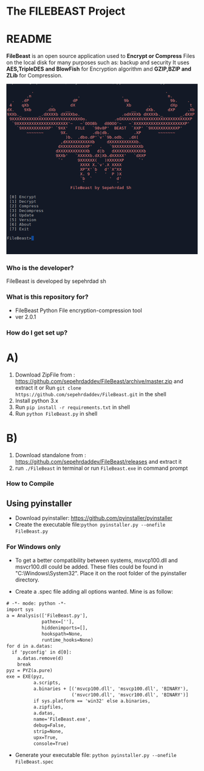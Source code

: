 # The FILEBEAST Project #

# README #
__FileBeast__ is an open source application used to __Encrypt or Compress__ Files on the local disk
for many purposes such as: backup and security
It uses __AES,TripleDES and BlowFish__ for Encryption algorithm and __GZIP,BZIP and ZLib__ for Compression.

<p align="center"><img src="./Pictures/FileBeast.png" alt="The FILEBEAST Project"></p>


### Who is the developer? ###

FileBeast is developed by sepehrdad sh

### What is this repository for? ###

* FileBeast Python File encryption-compression tool
* ver 2.0.1

### How do I get set up? ###
# A) #
1)  Download ZipFile from : https://github.com/sepehrdaddev/FileBeast/archive/master.zip and extract it or 
    Run `git clone https://github.com/sepehrdaddev/FileBeast.git` in the shell
2)  Install python 3.x
3)  Run `pip install -r requirements.txt` in shell
4)  Run `python FileBeast.py` in shell
# B) #
1)  Download standalone from : https://github.com/sepehrdaddev/FileBeast/releases and extract it
2)  run `./FileBeast` in terminal or run `FileBeast.exe` in command prompt

### How to Compile ###

## Using pyinstaller
* Download pyinstaller: https://github.com/pyinstaller/pyinstaller
* Create the executable file:`python pyinstaller.py --onefile FileBeast.py`

### For Windows only
* To get a better compatibility between systems, msvcp100.dll and msvcr100.dll could be added. These files could be found in "C:\Windows\System32\". Place it on the root folder of the pyinstaller directory.

* Create a .spec file adding all options wanted. Mine is as follow:

```
# -*- mode: python -*-
import sys
a = Analysis(['FileBeast.py'],
             pathex=[''],
             hiddenimports=[],
             hookspath=None,
             runtime_hooks=None)
for d in a.datas:
  if 'pyconfig' in d[0]: 
    a.datas.remove(d)
    break
pyz = PYZ(a.pure)
exe = EXE(pyz,
          a.scripts,
		  a.binaries + [('msvcp100.dll', 'msvcp100.dll', 'BINARY'),
						('msvcr100.dll', 'msvcr100.dll', 'BINARY')]
		  if sys.platform == 'win32' else a.binaries,
          a.zipfiles,
          a.datas,
          name='FileBeast.exe',
          debug=False,
          strip=None,
          upx=True,
          console=True)

```

* Generate your executable file: `python pyinstaller.py --onefile FileBeast.spec`

